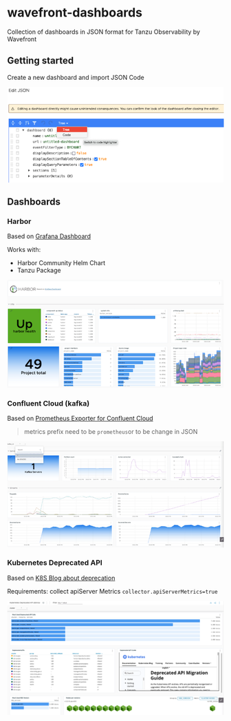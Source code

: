 # wavefront-dashboards

Collection of dashboards in JSON format for Tanzu Observability by Wavefront

## Getting started

Create a new dashboard and import JSON Code

![import json as code](images/import-json.png)

## Dashboards

### Harbor
Based on [Grafana Dashboard](https://github.com/goharbor/harbor/tree/main/contrib/grafana-dashborad)

Works with: 
 - Harbor Community Helm Chart
 - Tanzu Package

![Harbor Dashboard preview](images/harbor-community.png)

### Confluent Cloud (kafka)
Based on [Prometheus Exporter for Confluent Cloud](https://www.confluent.io/fr-fr/blog/bring-your-own-monitoring-with-confluent-cloud/#prometheus)

> metrics prefix need to be `prometheus`or to be change in JSON

![Confluent Cloud Dashboard preview](images/confluent-cloud.png)


### Kubernetes Deprecated API
Based on [K8S Blog about deprecation](https://kubernetes.io/blog/2020/09/03/warnings/#metrics)

Requirements: collect apiServer Metrics `collector.apiServerMetrics=true`

![Kube Deprecated API Dashboard preview](images/kube-deprecated-api.png)
